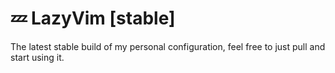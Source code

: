 # 💤 LazyVim \[stable\]

The latest stable build of my personal configuration, feel free to just pull and start using it.
